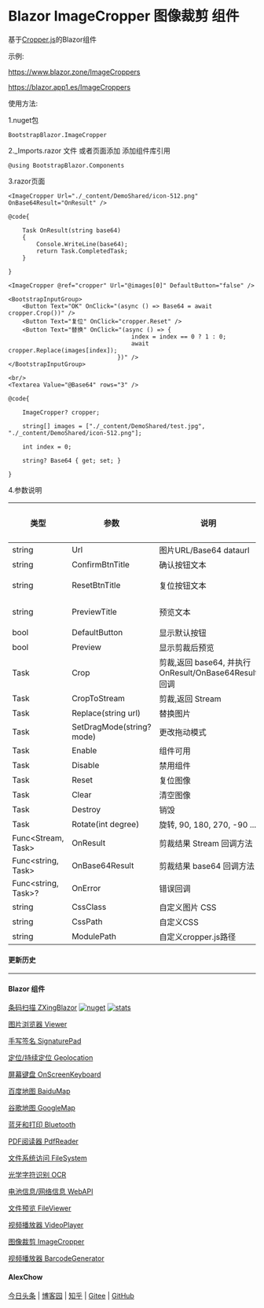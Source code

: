 # Blazor ImageCropper 图像裁剪 组件  

基于[Cropper.js]([https://fengyuanchen.github.io/cropperjs/](https://github.com/fengyuanchen/cropperjs))的Blazor组件

示例:

https://www.blazor.zone/ImageCroppers

https://blazor.app1.es/ImageCroppers

使用方法:

1.nuget包

```BootstrapBlazor.ImageCropper```

2._Imports.razor 文件 或者页面添加 添加组件库引用

```@using BootstrapBlazor.Components```


3.razor页面
```
<ImageCropper Url="./_content/DemoShared/icon-512.png" OnBase64Result="OnResult" />

@code{

    Task OnResult(string base64)
    {
        Console.WriteLine(base64);
        return Task.CompletedTask;
    }

}

<ImageCropper @ref="cropper" Url="@images[0]" DefaultButton="false" />

<BootstrapInputGroup>
    <Button Text="OK" OnClick="(async () => Base64 = await cropper.Crop())" />
    <Button Text="复位" OnClick="cropper.Reset" /> 
    <Button Text="替换" OnClick="(async () => {
                                   index = index == 0 ? 1 : 0;
                                   await cropper.Replace(images[index]); 
                               })" />
</BootstrapInputGroup>

<br/>
<Textarea Value="@Base64" rows="3" />

@code{

    ImageCropper? cropper;

    string[] images = ["./_content/DemoShared/test.jpg", "./_content/DemoShared/icon-512.png"];

    int index = 0;

    string? Base64 { get; set; } 

}

```

4.参数说明

|  类型   |  参数   | 说明  | 默认值  | 
|  ----  |  ----  | ----  | ----  | 
| string | Url  | 图片URL/Base64 dataurl |  | 
| string | ConfirmBtnTitle  | 确认按钮文本 | OK | 
| string | ResetBtnTitle  | 复位按钮文本 | 复位 | 
| string | PreviewTitle  | 预览文本 | 预览 |  
| bool | DefaultButton  | 显示默认按钮 | true | 
| bool | Preview  | 显示剪裁后预览 | true | 
| Task<string> |  Crop | 剪裁,返回 base64, 并执行 OnResult/OnBase64Result 回调 | |
| Task<Stream> |  CropToStream | 剪裁,返回 Stream | |
| Task |  Replace(string url) | 替换图片 | |
| Task |  SetDragMode(string? mode) | 更改拖动模式 | |
| Task |  Enable | 组件可用 | |
| Task |  Disable | 禁用组件 | |
| Task |  Reset | 复位图像 | |
| Task |  Clear | 清空图像 | |
| Task |  Destroy | 销毁 | |
| Task |  Rotate(int degree) |  旋转, 90, 180, 270, -90 ... | |
| Func<Stream, Task>  | OnResult | 剪裁结果 Stream 回调方法 | |
| Func<string, Task>  | OnBase64Result  | 剪裁结果 base64 回调方法 | |
| Func&lt;string, Task&gt;? |  OnError | 错误回调 |
| string | CssClass  | 自定义图片 CSS | null | 
| string | CssPath  | 自定义CSS | null | 
| string | ModulePath  | 自定义cropper.js路径 | null | 


#### 更新历史


---
#### Blazor 组件

[条码扫描 ZXingBlazor](https://www.nuget.org/packages/ZXingBlazor#readme-body-tab)
[![nuget](https://img.shields.io/nuget/v/ZXingBlazor.svg?style=flat-square)](https://www.nuget.org/packages/ZXingBlazor) 
[![stats](https://img.shields.io/nuget/dt/ZXingBlazor.svg?style=flat-square)](https://www.nuget.org/stats/packages/ZXingBlazor?groupby=Version)

[图片浏览器 Viewer](https://www.nuget.org/packages/BootstrapBlazor.Viewer#readme-body-tab)

[手写签名 SignaturePad](https://www.nuget.org/packages/BootstrapBlazor.SignaturePad#readme-body-tab)

[定位/持续定位 Geolocation](https://www.nuget.org/packages/BootstrapBlazor.Geolocation#readme-body-tab)

[屏幕键盘 OnScreenKeyboard](https://www.nuget.org/packages/BootstrapBlazor.OnScreenKeyboard#readme-body-tab)

[百度地图 BaiduMap](https://www.nuget.org/packages/BootstrapBlazor.BaiduMap#readme-body-tab)

[谷歌地图 GoogleMap](https://www.nuget.org/packages/BootstrapBlazor.Maps#readme-body-tab)

[蓝牙和打印 Bluetooth](https://www.nuget.org/packages/BootstrapBlazor.Bluetooth#readme-body-tab)

[PDF阅读器 PdfReader](https://www.nuget.org/packages/BootstrapBlazor.PdfReader#readme-body-tab)

[文件系统访问 FileSystem](https://www.nuget.org/packages/BootstrapBlazor.FileSystem#readme-body-tab)

[光学字符识别 OCR](https://www.nuget.org/packages/BootstrapBlazor.OCR#readme-body-tab)

[电池信息/网络信息 WebAPI](https://www.nuget.org/packages/BootstrapBlazor.WebAPI#readme-body-tab)

[文件预览 FileViewer](https://www.nuget.org/packages/BootstrapBlazor.FileViewer#readme-body-tab)

[视频播放器 VideoPlayer](https://www.nuget.org/packages/BootstrapBlazor.VideoPlayer#readme-body-tab)

[图像裁剪 ImageCropper](https://www.nuget.org/packages/BootstrapBlazor.ImageCropper#readme-body-tab)

[视频播放器 BarcodeGenerator](https://www.nuget.org/packages/BootstrapBlazor.BarcodeGenerator#readme-body-tab)

#### AlexChow

[今日头条](https://www.toutiao.com/c/user/token/MS4wLjABAAAAGMBzlmgJx0rytwH08AEEY8F0wIVXB2soJXXdUP3ohAE/?) | [博客园](https://www.cnblogs.com/densen2014) | [知乎](https://www.zhihu.com/people/alex-chow-54) | [Gitee](https://gitee.com/densen2014) | [GitHub](https://github.com/densen2014)

